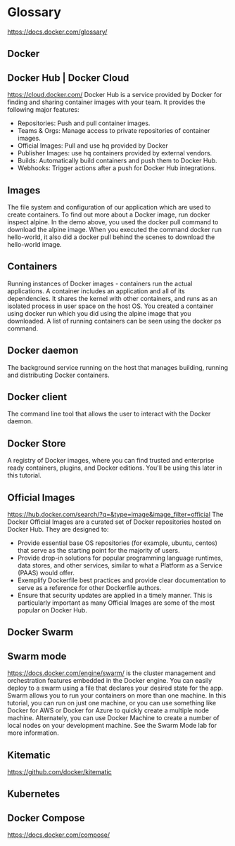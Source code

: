 # Glossary

https://docs.docker.com/glossary/


## Docker


## Docker Hub | Docker Cloud
https://cloud.docker.com/
Docker Hub is a service provided by Docker for finding and sharing container images with your team. It provides the following major features:
- Repositories: Push and pull container images.
- Teams & Orgs: Manage access to private repositories of container images.
- Official Images: Pull and use hq provided by Docker
- Publisher Images: use hq containers provided by external vendors.
- Builds: Automatically build containers and push them to Docker Hub.
- Webhooks: Trigger actions after a push for Docker Hub integrations.

## Images
The file system and configuration of our application which are used to create containers. To find out more about a Docker image, run docker inspect alpine. In the demo above, you used the docker pull command to download the alpine image. When you executed the command docker run hello-world, it also did a docker pull behind the scenes to download the hello-world image.

## Containers
Running instances of Docker images - containers run the actual applications. A container includes an application and all of its dependencies. It shares the kernel with other containers, and runs as an isolated process in user space on the host OS. You created a container using docker run which you did using the alpine image that you downloaded. A list of running containers can be seen using the docker ps command.

## Docker daemon
The background service running on the host that manages building, running and distributing Docker containers.

## Docker client
The command line tool that allows the user to interact with the Docker daemon.

## Docker Store
A registry of Docker images, where you can find trusted and enterprise ready containers, plugins, and Docker editions. You'll be using this later in this tutorial.

## Official Images
https://hub.docker.com/search/?q=&type=image&image_filter=official
The Docker Official Images are a curated set of Docker repositories hosted on Docker Hub. They are designed to:
- Provide essential base OS repositories (for example, ubuntu, centos) that serve as the starting point for the majority of users.
- Provide drop-in solutions for popular programming language runtimes, data stores, and other services, similar to what a Platform as a Service (PAAS) would offer.
- Exemplify Dockerfile best practices and provide clear documentation to serve as a reference for other Dockerfile authors.
- Ensure that security updates are applied in a timely manner. This is particularly important as many Official Images are some of the most popular on Docker Hub.


## Docker Swarm


## Swarm mode
https://docs.docker.com/engine/swarm/
is the cluster management and orchestration features embedded in the Docker engine. You can easily deploy to a swarm using a file that declares your desired state for the app. Swarm allows you to run your containers on more than one machine. In this tutorial, you can run on just one machine, or you can use something like Docker for AWS or Docker for Azure to quickly create a multiple node machine. Alternately, you can use Docker Machine to create a number of local nodes on your development machine. See the Swarm Mode lab for more information.

## Kitematic
https://github.com/docker/kitematic

## Kubernetes


## Docker Compose
https://docs.docker.com/compose/
